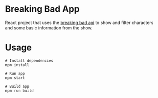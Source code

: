 # Breaking Bad App

React project that uses the [breaking bad api](https://breakingbadapi.com/documentation) to show and filter characters and some basic information from the show. 

# Usage

```
# Install dependencies
npm install
```

```
# Run app
npm start
```

```
# Build app
npm run build
```
